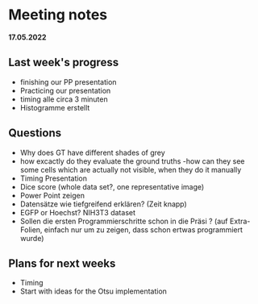 # Meeting notes
**17.05.2022**
## Last week's progress
- finishing our PP presentation
- Practicing our presentation
- timing alle circa 3 minuten   
- Histogramme erstellt
 
 
## Questions
- Why does GT have different shades of grey
- how excactly do they evaluate the ground truths
    -how can they see some cells which are actually not visible, when they do it manually
- Timing Presentation
- Dice score (whole data set?, one representative image)
- Power Point zeigen 
- Datensätze wie tiefgreifend erklären? (Zeit knapp)
- EGFP or Hoechst? NIH3T3 dataset  
- Sollen die ersten Programmierschritte schon in die Präsi ? (auf Extra-Folien, einfach nur um zu zeigen, dass schon ertwas programmiert wurde) 


## Plans for next weeks
- Timing
- Start with ideas for the Otsu implementation
